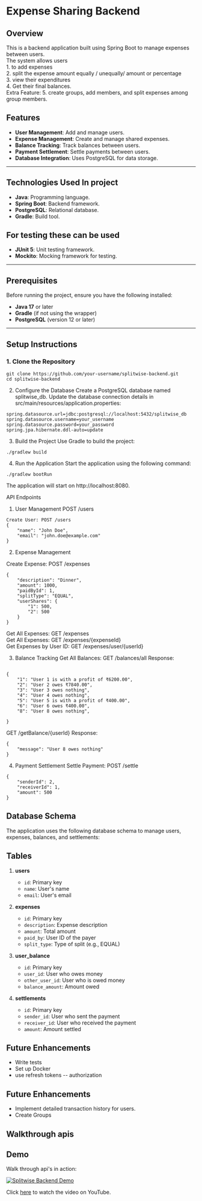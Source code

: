 # Expense Sharing Backend
## Overview

This is a backend application built using Spring Boot to manage expenses between users. 
<br/> 
The system allows users <br/> 
        1.  to add expenses <br/> 
        2.  split the expense amount equally / unequally/ amount or percentage <br/> 
        3.  view their expenditures <br/> 
        4.  Get their final balances. <br/> 
Extra Feature:
        5.  create groups, add members, and split expenses among group members.



## Features

- **User Management**: Add and manage users.
- **Expense Management**: Create and manage shared expenses.
- **Balance Tracking**: Track balances between users.
- **Payment Settlement**: Settle payments between users.
- **Database Integration**: Uses PostgreSQL for data storage.

---

## Technologies Used In project

- **Java**: Programming language.
- **Spring Boot**: Backend framework.
- **PostgreSQL**: Relational database.
- **Gradle**: Build tool.

## For testing these can be used

- **JUnit 5**: Unit testing framework.
- **Mockito**: Mocking framework for testing.


---

## Prerequisites

Before running the project, ensure you have the following installed:

- **Java 17** or later
- **Gradle** (if not using the wrapper)
- **PostgreSQL** (version 12 or later)

---



## Setup Instructions

### 1. Clone the Repository

```
git clone https://github.com/your-username/splitwise-backend.git
cd splitwise-backend
```

2. Configure the Database
Create a PostgreSQL database named splitwise_db.
Update the database connection details in src/main/resources/application.properties:
```
spring.datasource.url=jdbc:postgresql://localhost:5432/splitwise_db
spring.datasource.username=your_username
spring.datasource.password=your_password
spring.jpa.hibernate.ddl-auto=update
```

3. Build the Project
Use Gradle to build the project:
```
./gradlew build
```

4. Run the Application
Start the application using the following command:
```
./gradlew bootRun
```

The application will start on http://localhost:8080.

API Endpoints
1. User Management
   POST /users
```
Create User: POST /users
{
    "name": "John Doe",
    "email": "john.doe@example.com"
}
```

2. Expense Management

Create Expense: POST /expenses
```
{
    "description": "Dinner",
    "amount": 1000,
    "paidById": 1,
    "splitType": "EQUAL",
    "userShares": {
        "1": 500,
        "2": 500
    }
}
```

Get All Expenses: GET /expenses<br/>
Get All Expenses: GET /expenses/{expenseId}<br/>
Get Expenses by User ID: GET /expenses/user/{userId}<br/>

3. Balance Tracking
Get All Balances: GET /balances/all
Response:
```

{
    "1": "User 1 is with a profit of ₹6200.00",
    "2": "User 2 owes ₹7840.00",
    "3": "User 3 owes nothing",
    "4": "User 4 owes nothing",
    "5": "User 5 is with a profit of ₹400.00",
    "6": "User 6 owes ₹400.00",
    "8": "User 8 owes nothing",

}
```

GET /getBalance/{userId}
Response:
```
{
    "message": "User 8 owes nothing"
}
```
4. Payment Settlement
Settle Payment: POST /settle
```
{
    "senderId": 2,
    "receiverId": 1,
    "amount": 500
}
```

## Database Schema

The application uses the following database schema to manage users, expenses, balances, and settlements:

## Tables

1. **users**
   - `id`: Primary key
   - `name`: User's name
   - `email`: User's email

2. **expenses**
   - `id`: Primary key
   - `description`: Expense description
   - `amount`: Total amount
   - `paid_by`: User ID of the payer
   - `split_type`: Type of split (e.g., EQUAL)

3. **user_balance**
   - `id`: Primary key
   - `user_id`: User who owes money
   - `other_user_id`: User who is owed money
   - `balance_amount`: Amount owed

4. **settlements**
   - `id`: Primary key
   - `sender_id`: User who sent the payment
   - `receiver_id`: User who received the payment
   - `amount`: Amount settled


## Future Enhancements

- Write tests
- Set up Docker
- use refresh tokens -- authorization


## Future Enhancements

- Implement detailed transaction history for users.
- Create Groups

## Walkthrough apis

## Demo

Walk through api's in action:

[![Splitwise Backend Demo](https://img.youtube.com/vi/W52SS_iIlhE/0.jpg)](https://youtu.be/W52SS_iIlhE?si=0EcHpU1tlRLU2DOp)

Click [here](https://youtu.be/W52SS_iIlhE?si=0EcHpU1tlRLU2DOp) to watch the video on YouTube.
